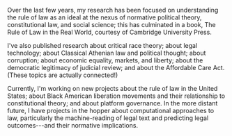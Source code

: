 Over the last few years, my research has been focused on understanding the rule of law as an ideal at the nexus of normative political theory, constitutional law, and social science; this has culminated in a book, The Rule of Law in the Real World, courtesy of Cambridge University Press.

I've also published research about critical race theory; about legal technology; about Classical Athenian law and political thought; about corruption; about economic equality, markets, and liberty; about the democratic legitimacy of judicial review; and about the Affordable Care Act. (These topics are actually connected!)

Currently, I'm working on new projects about the rule of law in the United States; about Black American liberation movements and their relationship to constitutional theory; and about platform governance. In the more distant future, I have projects in the hopper about computational approaches to law, particularly the machine-reading of legal text and predicting legal outcomes---and their normative implications. 

